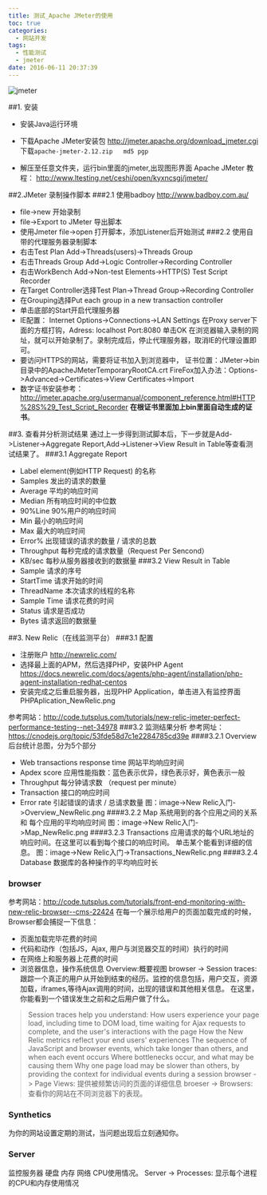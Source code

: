 ```yaml
---
title: 测试_Apache JMeter的使用
toc: true
categories:
  - 网站开发
tags:
  - 性能测试
  - jmeter
date: 2016-06-11 20:37:39
---
```

![jmeter](jmeter.jpg)

<!-- more -->

##1. 安装
- 安装Java运行环境
- 下载Apache JMeter安装包 http://jmeter.apache.org/download_jmeter.cgi
下载`apache-jmeter-2.12.zip	md5	pgp`

- 解压至任意文件夹，运行bin里面的jmeter,出现图形界面
Apache JMeter 教程： http://www.ltesting.net/ceshi/open/kyxncsgj/jmeter/

##2.JMeter 录制操作脚本
###2.1 使用badboy http://www.badboy.com.au/
- file->new 开始录制
- file->Export to JMeter 导出脚本
- 使用Jmeter file->open 打开脚本，添加Listener后开始测试
###2.2 使用自带的代理服务器录制脚本
- 右击Test Plan Add->Threads(users)->Threads Group
- 右击Threads Group Add->Logic Controller->Recording Controller
- 右击WorkBench Add->Non-test Elements->HTTP(S) Test Script Recorder
- 在Target Controller选择Test Plan->Thread Group->Recording Controller
- 在Grouping选择Put each group in a new transaction controller
- 单击底部的Start开启代理服务器
- IE配置：
Internet Options->Connections->LAN Settings
在Proxy server下面的方框打钩，Adress: localhost  Port:8080 单击OK
在浏览器输入录制的网址，就可以开始录制了。录制完成后，停止代理服务器，取消IE的代理设置即可。
- 要访问HTTPS的网站，需要将证书加入到浏览器中，
证书位置：JMeter->bin目录中的ApacheJMeterTemporaryRootCA.crt
FireFox加入办法：Options->Advanced->Certificates->View Certificates->Import
- 数字证书安装参考：http://jmeter.apache.org/usermanual/component_reference.html#HTTP%28S%29_Test_Script_Recorder
**在根证书里面加上bin里面自动生成的证书**。

##3. 查看并分析测试结果
通过上一步得到测试脚本后，下一步就是Add->Listener->Aggregate Report,Add->Listener->View Result in Table等查看测试结果了。
###3.1 Aggregate Report
- Label element(例如HTTP Request) 的名称
- Samples 发出的请求的数量
- Average 平均的响应时间
- Median 所有响应时间的中位数
- 90%Line 90%用户的响应时间
- Min 最小的响应时间
- Max 最大的响应时间
- Error% 出现错误的请求的数量 / 请求的总数
- Throughput 每秒完成的请求数量（Request Per Sencond）
- KB/sec 每秒从服务器接收到的数据量
###3.2 View Result in Table
- Sample 请求的序号
- StartTime 请求开始的时间
- ThreadName 本次请求的线程的名称
- Sample Time 请求花费的时间
- Status 请求是否成功
- Bytes 请求返回的数据量


##3. New Relic（在线监测平台）
###3.1 配置
- 注册账户  http://newrelic.com/
- 选择最上面的APM，然后选择PHP，安装PHP Agent https://docs.newrelic.com/docs/agents/php-agent/installation/php-agent-installation-redhat-centos
- 安装完成之后重启服务器，出现PHP Application，单击进入有监控界面
PHPAplication_NewRelic.png

参考网站：http://code.tutsplus.com/tutorials/new-relic-jmeter-perfect-performance-testing--net-34978
###3.2 监测结果分析
参考网址：https://cnodejs.org/topic/53fde58d7c1e2284785cd39e
####3.2.1 Overview
后台统计总图，分为5个部分
- Web transactions response time 网站平均响应时间
- Apdex score 应用性能指数：蓝色表示优异，绿色表示好，黄色表示一般
- Throughput 每分钟请求数 （request per minute）
- Transaction 接口的响应时间
- Error rate 引起错误的请求 / 总请求数量
图：image->New Relic入门->Overview_NewRelic.png
####3.2.2 Map
系统用到的各个应用之间的关系 和 每个应用的平均响应时间
图：image->New Relic入门->Map_NewRelic.png
####3.2.3 Transactions
应用请求的每个URL地址的响应时间。在这里可以看到每个接口的响应时间。
单击某个能看到详细的信息。
图：image->New Relic入门->Transactions_NewRelic.png
####3.2.4 Database
数据库的各种操作的平均响应时长
### browser
参考网站：http://code.tutsplus.com/tutorials/front-end-monitoring-with-new-relic-browser--cms-22424
在每一个展示给用户的页面加载完成的时候，Browser都会捕捉一下信息：
- 页面加载完毕花费的时间
- 代码和动作（包括JS，Ajax, 用户与浏览器交互的时间）执行的时间
- 在网络上和服务器上花费的时间
- 浏览器信息，操作系统信息
Overview:概要视图
browser -> Session traces: 跟踪一个真正的用户从开始到结束的经历。监控的信息包括，用户交互，资源加载，iframes,等待Ajax调用的时间，出现的错误和其他相关信息。
在这里，你能看到一个错误发生之前和之后用户做了什么。

> Session traces help you understand:
>     How users experience your page load, including time to DOM load, time waiting for Ajax requests to complete, and the user's
> interactions with the page
>     How the New Relic metrics reflect your end users' experiences
>     The sequence of JavaScript and browser events, which take longer than others, and when each event occurs
>     Where bottlenecks occur, and what may be causing them
>     Why one page load may be slower than others, by providing the context for individual events during a session
browser -> Page Views:
提供被频繁访问的页面的详细信息
broeser -> Browsers:
查看你的网站在不同浏览器下的表现。

### Synthetics
为你的网站设置定期的测试，当问题出现后立刻通知你。
### Server
监控服务器 硬盘 内存 网络 CPU使用情况。
Server -> Processes:
显示每个进程的CPU和内存使用情况
